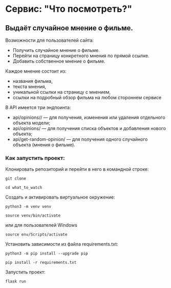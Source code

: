 # Сервис: "Что посмотреть?"
## Выдаёт случайное мнение о фильме. 
Возможности для пользователей сайта:
- Получить случайное мнение о фильме.
- Перейти на страницу конкретного мнения по прямой ссылке.
- Добавить собственное мнение о фильме.

Каждое мнение состоит из:
- названия фильма,
- текста мнения,
- уникальной ссылки на страницу с мнением,
- ссылки на подробный обзор фильма на любом стороннем сервисе

В API имеется три эндпоинта:
- api/opinions/<id>/ — для получения, изменения или удаления отдельного объекта модели;
- api/opinions/ — для получения списка объектов и добавления нового объекта;
- api/get-random-opinion/ — для получения одного случайного объекта (мнения о фильме).

### Как запустить проект:

Клонировать репозиторий и перейти в него в командной строке:

```
git clone 
```

```
cd what_to_watch
```

Cоздать и активировать виртуальное окружение:

```
python3 -m venv venv
```

```
source venv/bin/activate
```
или для пользователей Windows

```
source env/Scripts/activate
```

Установить зависимости из файла requirements.txt:

```
python3 -m pip install --upgrade pip
```

```
pip install -r requirements.txt
```

Запустить проект:

```
flask run
```